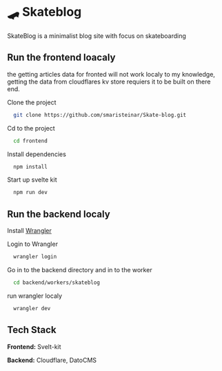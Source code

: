 

# :skateboard: Skateblog

SkateBlog is a minimalist blog site with focus on skateboarding


## Run the frontend loacaly

the getting articles data for fronted will not work localy to my knowledge, getting the data from cloudflares kv store requiers it to be built on there end.

Clone the project

```bash
  git clone https://github.com/smaristeinar/Skate-blog.git
```

Cd to the project

```bash
  cd frontend
```

Install dependencies

```bash
  npm install
```

Start up svelte kit

```bash
  npm run dev
```
## Run the backend localy

Install [Wrangler](https://developers.cloudflare.com/workers/cli-wrangler/install-update/)

Login to Wrangler 

```bash
  wrangler login
```
Go in to the backend directory and in to the worker

```bash
  cd backend/workers/skateblog
```
run wrangler localy 

```bash
  wrangler dev
```

## Tech Stack

**Frontend:** Svelt-kit

**Backend:** Cloudflare, DatoCMS

